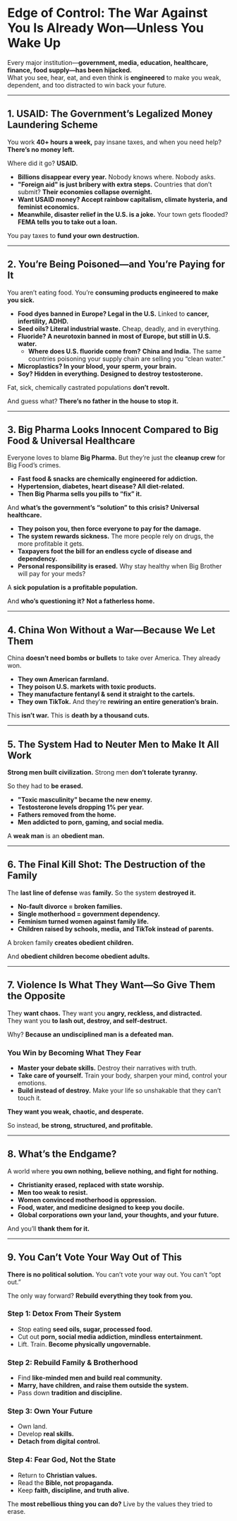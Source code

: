 # Edge of Control: The War Against You Is Already Won—Unless You Wake Up

Every major institution—**government, media, education, healthcare, finance, food supply—has been hijacked.**  
What you see, hear, eat, and even think is **engineered** to make you weak, dependent, and too distracted to win back your future.

---

## **1. USAID: The Government’s Legalized Money Laundering Scheme**  

You work **40+ hours a week,** pay insane taxes, and when you need help? **There’s no money left.**  

Where did it go? **USAID.**  

- **Billions disappear every year.** Nobody knows where. Nobody asks.  
- **"Foreign aid" is just bribery with extra steps.** Countries that don’t submit? **Their economies collapse overnight.**  
- **Want USAID money? Accept rainbow capitalism, climate hysteria, and feminist economics.**  
- **Meanwhile, disaster relief in the U.S. is a joke.** Your town gets flooded? **FEMA tells you to take out a loan.**  

You pay taxes to **fund your own destruction.**  

---

## **2. You’re Being Poisoned—and You’re Paying for It**  

You aren’t eating food. You’re **consuming products engineered to make you sick.**  

- **Food dyes banned in Europe? Legal in the U.S.** Linked to **cancer, infertility, ADHD.**  
- **Seed oils? Literal industrial waste.** Cheap, deadly, and in everything.  
- **Fluoride? A neurotoxin banned in most of Europe, but still in U.S. water.**  
  - **Where does U.S. fluoride come from?** **China and India.** The same countries poisoning your supply chain are selling you “clean water.”  
- **Microplastics? In your blood, your sperm, your brain.**  
- **Soy? Hidden in everything. Designed to destroy testosterone.**  

Fat, sick, chemically castrated populations **don’t revolt.**  

And guess what? **There’s no father in the house to stop it.**  

---

## **3. Big Pharma Looks Innocent Compared to Big Food & Universal Healthcare**  

Everyone loves to blame **Big Pharma.** But they’re just the **cleanup crew** for Big Food’s crimes.  

- **Fast food & snacks are chemically engineered for addiction.**  
- **Hypertension, diabetes, heart disease? All diet-related.**  
- **Then Big Pharma sells you pills to “fix” it.**  

And **what’s the government’s “solution” to this crisis?** **Universal healthcare.**  

- **They poison you, then force everyone to pay for the damage.**  
- **The system rewards sickness.** The more people rely on drugs, the more profitable it gets.  
- **Taxpayers foot the bill for an endless cycle of disease and dependency.**  
- **Personal responsibility is erased.** Why stay healthy when Big Brother will pay for your meds?  

A **sick population is a profitable population.**  

And **who’s questioning it?** **Not a fatherless home.**  

---

## **4. China Won Without a War—Because We Let Them**  

China **doesn’t need bombs or bullets** to take over America. They already won.  

- **They own American farmland.**  
- **They poison U.S. markets with toxic products.**  
- **They manufacture fentanyl & send it straight to the cartels.**  
- **They own TikTok.** And they’re **rewiring an entire generation’s brain.**  

This **isn’t war.** This is **death by a thousand cuts.**  

---

## **5. The System Had to Neuter Men to Make It All Work**  

**Strong men built civilization.** Strong men **don’t tolerate tyranny.**  

So they had to **be erased.**  

- **"Toxic masculinity" became the new enemy.**  
- **Testosterone levels dropping 1% per year.**  
- **Fathers removed from the home.**  
- **Men addicted to porn, gaming, and social media.**  

A **weak man** is an **obedient man.**  

---

## **6. The Final Kill Shot: The Destruction of the Family**  

The **last line of defense** was **family.** So the system **destroyed it.**  

- **No-fault divorce = broken families.**  
- **Single motherhood = government dependency.**  
- **Feminism turned women against family life.**  
- **Children raised by schools, media, and TikTok instead of parents.**  

A broken family **creates obedient children.**  

And **obedient children become obedient adults.**  

---

## **7. Violence Is What They Want—So Give Them the Opposite**  

They **want chaos.** They want you **angry, reckless, and distracted.**  
They want you **to lash out, destroy, and self-destruct.**  

Why? **Because an undisciplined man is a defeated man.**  

### **You Win by Becoming What They Fear**  

- **Master your debate skills.** Destroy their narratives with truth.  
- **Take care of yourself.** Train your body, sharpen your mind, control your emotions.  
- **Build instead of destroy.** Make your life so unshakable that they can’t touch it.  

**They want you weak, chaotic, and desperate.**  

So instead, **be strong, structured, and profitable.**  

---

## **8. What’s the Endgame?**  

A world where **you own nothing, believe nothing, and fight for nothing.**  

- **Christianity erased, replaced with state worship.**  
- **Men too weak to resist.**  
- **Women convinced motherhood is oppression.**  
- **Food, water, and medicine designed to keep you docile.**  
- **Global corporations own your land, your thoughts, and your future.**  

And you’ll **thank them for it.**  

---

## **9. You Can’t Vote Your Way Out of This**  

**There is no political solution.** You can’t vote your way out. You can’t “opt out.”  

The only way forward? **Rebuild everything they took from you.**  

### **Step 1: Detox From Their System**  
- Stop eating **seed oils, sugar, processed food.**  
- Cut out **porn, social media addiction, mindless entertainment.**  
- Lift. Train. **Become physically ungovernable.**  

### **Step 2: Rebuild Family & Brotherhood**  
- Find **like-minded men and build real community.**  
- **Marry, have children, and raise them outside the system.**  
- Pass down **tradition and discipline.**  

### **Step 3: Own Your Future**  
- Own land.  
- Develop **real skills.**  
- **Detach from digital control.**  

### **Step 4: Fear God, Not the State**  
- Return to **Christian values.**  
- Read the **Bible, not propaganda.**  
- Keep **faith, discipline, and truth alive.**  

The **most rebellious thing you can do?** Live by the values they tried to erase.
